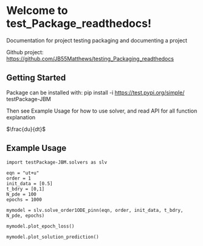 # Welcome to test_Package_readthedocs!

Documentation for project testing packaging and documenting a project

Github project: https://github.com/JB55Matthews/testing_Packaging_readthedocs 

## Getting Started

Package can be installed with: pip install -i https://test.pypi.org/simple/ testPackage-JBM

Then see Example Usage for how to use solver, and read API for all function explanation

$\frac{du}{dt}$

## Example Usage

    import testPackage-JBM.solvers as slv

    eqn = "ut+u"
    order = 1
    init_data = [0.5]
    t_bdry = [0,1]
    N_pde = 100
    epochs = 1000

    mymodel = slv.solve_order1ODE_pinn(eqn, order, init_data, t_bdry, N_pde, epochs)

    mymodel.plot_epoch_loss()

    mymodel.plot_solution_prediction()
